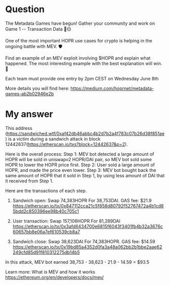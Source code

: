 # Question
The Metadata Games have begun! Gather your community and work on Game 1 -- Transaction Data 👀🟡

One of the most important HOPR use cases for crypto is helping in the ongoing battle with MEV. 🛡

Find an example of an MEV exploit involving $HOPR and explain what happened. The most interesting example with the best explanation will win. 👀

Each team must provide one entry by 2pm CEST on Wednesday June 8th

More details you will find here: https://medium.com/hoprnet/metadata-games-ab2b02946e2b

# My answer

This address (https://sandwiched.wtf/0xaf42db46abbc4b2d7b2a4f783c07b26d38f851ae) is a victim during a sandwich attack in block 
12442637(https://etherscan.io/txs?block=12442637&p=2). 

Here is the overall process:
Step 1: MEV bot detected a large amount of HOPR will be sold in uniswapv2 HOPR/DAI pair, so MEV bot sold some HOPR to lower the HOPR price first.
Step 2: User sold a large amount of HOPR, and made the price even lower.
Step 3: MEV bot bought back the same amount of HOPR that it sold in Step 1, by using less amount of DAI that it received from Step 1.

Here are the transactions of each step.
1. Sandwich open: Swap 74,383HOPR For 38,753DAI. GAS fee: $21.9
https://etherscan.io/tx/0x847112cca21c5f858d80792f52767472a4b1cd85bdd2c850396ee98b40c705c1

2. User transaction: Swap 157,106HOPR For 81,289DAI
https://etherscan.io/tx/0x3afd6434700e6815f6043f3401fb4b32a3676c60657bb8e06a7ef610539cb8a7

3. Sandwich close: Swap 38,623DAI For 74,383HOPR. GAS fee: $14.59
https://etherscan.io/tx/0x19bd85a4352d0fa3a48a062bb2b1bbe2aae62249cfd85d91f810312275db14b5

In this attack, MEV bot earned 38,753 - 38,623 - 21.9 - 14.59 = $93.5

Learn more: What is MEV and how it works
https://ethereum.org/en/developers/docs/mev/
